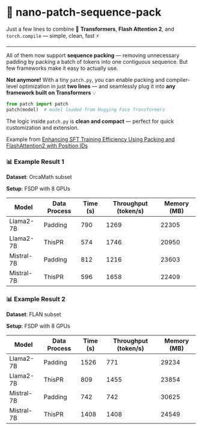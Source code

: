 # 🚀 nano-patch-sequence-pack

Just a few lines to combine 🤗 **Transformers**, **Flash Attention 2**, and `torch.compile` — simple, clean, fast ⚡

---

All of them now support **sequence packing** — removing unnecessary padding by packing a batch of tokens into one contiguous sequence.
But few frameworks make it easy to actually use.

**Not anymore!** With a tiny `patch.py`, you can enable packing and compiler-level optimization in just **two lines** — and seamlessly plug it into **any framework built on Transformers** 💡

```python
from patch import patch
patch(model)  # model loaded from Hugging Face Transformers
```

The logic inside `patch.py` is **clean and compact** — perfect for quick customization and extension.

Example from [Enhancing SFT Training Efficiency Using Packing and FlashAttention2 with Position IDs](https://github.com/huggingface/transformers/pull/31629)


### 📊 Example Result 1

**Dataset**: OrcaMath subset

**Setup**: FSDP with 8 GPUs

| Model      | Data Process | Time (s) | Throughput (token/s) | Memory (MB) |
| ---------- | ------------ | -------- | -------------------- | ----------- |
| Llama2-7B  | Padding      | 790      | 1269                 | 22305       |
| Llama2-7B  | ThisPR       | 574      | 1746                 | 20950       |
| Mistral-7B | Padding      | 812      | 1216                 | 23603       |
| Mistral-7B | ThisPR       | 596      | 1658                 | 22409       |


### 📊 Example Result 2

**Dataset**: FLAN subset

**Setup**: FSDP with 8 GPUs

| Model      | Data Process | Time (s) | Throughput (token/s) | Memory (MB) |
| ---------- | ------------ | -------- | -------------------- | ----------- |
| Llama2-7B  | Padding      | 1526     | 771                  | 29234       |
| Llama2-7B  | ThisPR       | 809      | 1455                 | 23854       |
| Mistral-7B | Padding      | 742      | 742                  | 30625       |
| Mistral-7B | ThisPR       | 1408     | 1408                 | 24549       |
